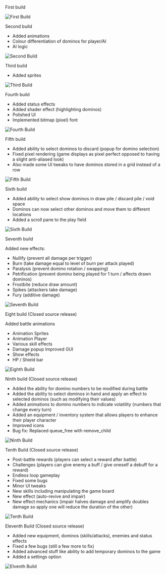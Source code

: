 First build

![First Build](https://github.com/boomyville/domino-dominion/blob/main/screenRecordings/11October2024.gif?raw=true)

Second build

- Added animations
- Colour differentiation of dominos for player/AI 
- AI logic
  
![Second Build](https://github.com/boomyville/domino-dominion/blob/main/screenRecordings/14October2024.gif?raw=true)

Third build

- Added sprites
  
![Third Build](https://github.com/boomyville/domino-dominion/blob/main/screenRecordings/23October2024.gif?raw=true)

Fourth build

- Added status effects
- Added shader effect (highlighting dominos) 
- Polished UI 
- Implemented bitmap (pixel) font
  
![Fourth Build](https://github.com/boomyville/domino-dominion/blob/main/screenRecordings/28October2024.gif?raw=true)

Fifth build

- Added ability to select dominos to discard (popup for domino selection)
- Fixed pixel rendering (game displays as pixel perfect opposed to having a slight anti-aliased look)
- Also made some UI tweaks to have dominos stored in a grid instead of a row
  
![Fifth Build](https://github.com/boomyville/domino-dominion/blob/main/screenRecordings/31October2024.gif?raw=true)

Sixth build

- Added ability to select show dominos in draw pile / discard pile / void space 
- Dominos can now select other dominos and move them to different locations
- Added a scroll pane to the play field 

![Sixth Build](https://github.com/boomyville/domino-dominion/blob/main/screenRecordings/8November2024.gif?raw=true)

Seventh build

Added new effects:
- Nullify (prevent all damage per trigger)
- Burn (take damage equal to level of burn per attack played)
- Paralysis (prevent domino rotation / swapping)
- Petrification (prevent domino being played for 1 turn / affects drawn dominos)
- Frostbite (reduce draw amount)
- Spikes (attackers take damage)
- Fury (additive damage)

![Seventh Build](https://github.com/boomyville/domino-dominion/blob/main/screenRecordings/14November2024.gif?raw=true)

Eight build (Closed source release)

Added battle animations
 - Animation Sprites
 - Animation Player
 - Various skill effects
 - Damage popup
Improved GUI
 - Show effects
 - HP / Shield bar

![Eighth Build](https://github.com/boomyville/domino-dominion/blob/main/screenRecordings/23November2024.gif?raw=true)

Ninth build (Closed source release)

- Added the ability for domino numbers to be modified during battle
- Added the ability to select dominos in hand and apply an effect to selected dominos (such as modifying their values)
- Added animations to domino numbers to indicate volatility (numbers that change every turn)
- Added an equipment / inventory system that allows players to enhance their player character
- Improved icons
- Bug fix: Replaced queue_free with remove_child

![Ninth Build](https://github.com/boomyville/domino-dominion/blob/main/screenRecordings/2December2024.gif?raw=true)

Tenth Build (Closed source release)
- Post-battle rewards (players can select a reward after battle)
- Challenges (players can give enemy a buff / give oneself a debuff for a reward)
- Endless loop gameplay
- Fixed some bugs
- Minor UI tweaks
- New skills including manipulating the game board
- New effect (auto-revive and impair)
- New effect mechanics (impair halves damage and amplify doubles damage so apply one will reduce the duration of the other)

![Tenth Build](https://github.com/boomyville/domino-dominion/blob/main/screenRecordings/9December2024.gif?raw=true)

Eleventh Build (Closed source release)
- Added new equipment, dominos (skills/attacks), enemies and status effects
- Fixed a few bugs (still a few more to fix)
- Added advanced stuff like ability to add temporary dominos to the game
- Added a settings option

![Elventh Build](https://github.com/boomyville/domino-dominion/blob/main/screenRecordings/CurrentBuild.gif?raw=true)
